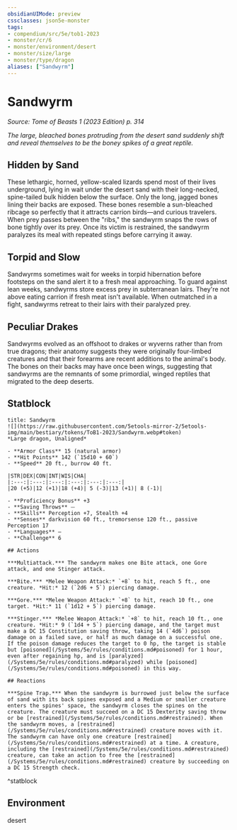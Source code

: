 ```yaml
---
obsidianUIMode: preview
cssclasses: json5e-monster
tags:
- compendium/src/5e/tob1-2023
- monster/cr/6
- monster/environment/desert
- monster/size/large
- monster/type/dragon
aliases: ["Sandwyrm"]
---
```

# Sandwyrm
*Source: Tome of Beasts 1 (2023 Edition) p. 314*  

*The large, bleached bones protruding from the desert sand suddenly shift and reveal themselves to be the boney spikes of a great reptile.*

## Hidden by Sand

These lethargic, horned, yellow-scaled lizards spend most of their lives underground, lying in wait under the desert sand with their long-necked, spine-tailed bulk hidden below the surface. Only the long, jagged bones lining their backs are exposed. These bones resemble a sun-bleached ribcage so perfectly that it attracts carrion birds—and curious travelers. When prey passes between the "ribs," the sandwyrm snaps the rows of bone tightly over its prey. Once its victim is restrained, the sandwyrm paralyzes its meal with repeated stings before carrying it away.

## Torpid and Slow

Sandwyrms sometimes wait for weeks in torpid hibernation before footsteps on the sand alert it to a fresh meal approaching. To guard against lean weeks, sandwyrms store excess prey in subterranean lairs. They're not above eating carrion if fresh meat isn't available. When outmatched in a fight, sandwyrms retreat to their lairs with their paralyzed prey.

## Peculiar Drakes

Sandwyrms evolved as an offshoot to drakes or wyverns rather than from true dragons; their anatomy suggests they were originally four-limbed creatures and that their forearms are recent additions to the animal's body. The bones on their backs may have once been wings, suggesting that sandwyrms are the remnants of some primordial, winged reptiles that migrated to the deep deserts.

## Statblock

```ad-statblock
title: Sandwyrm
![](https://raw.githubusercontent.com/5etools-mirror-2/5etools-img/main/bestiary/tokens/ToB1-2023/Sandwyrm.webp#token)
*Large dragon, Unaligned*

- **Armor Class** 15 (natural armor)
- **Hit Points** 142 (`15d10 + 60`)
- **Speed** 20 ft., burrow 40 ft.

|STR|DEX|CON|INT|WIS|CHA|
|:---:|:---:|:---:|:---:|:---:|:---:|
|20 (+5)|12 (+1)|18 (+4)| 5 (-3)|13 (+1)| 8 (-1)|

- **Proficiency Bonus** +3
- **Saving Throws** ⏤
- **Skills** Perception +7, Stealth +4
- **Senses** darkvision 60 ft., tremorsense 120 ft., passive Perception 17
- **Languages** —
- **Challenge** 6

## Actions

***Multiattack.*** The sandwyrm makes one Bite attack, one Gore attack, and one Stinger attack.

***Bite.*** *Melee Weapon Attack:* `+8` to hit, reach 5 ft., one creature. *Hit:* 12 (`2d6 + 5`) piercing damage.

***Gore.*** *Melee Weapon Attack:* `+8` to hit, reach 10 ft., one target. *Hit:* 11 (`1d12 + 5`) piercing damage.

***Stinger.*** *Melee Weapon Attack:* `+8` to hit, reach 10 ft., one creature. *Hit:* 9 (`1d4 + 5`) piercing damage, and the target must make a DC 15 Constitution saving throw, taking 14 (`4d6`) poison damage on a failed save, or half as much damage on a successful one. If the poison damage reduces the target to 0 hp, the target is stable but [poisoned](/Systems/5e/rules/conditions.md#poisoned) for 1 hour, even after regaining hp, and is [paralyzed](/Systems/5e/rules/conditions.md#paralyzed) while [poisoned](/Systems/5e/rules/conditions.md#poisoned) in this way.

## Reactions

***Spine Trap.*** When the sandwyrm is burrowed just below the surface of sand with its back spines exposed and a Medium or smaller creature enters the spines' space, the sandwyrm closes the spines on the creature. The creature must succeed on a DC 15 Dexterity saving throw or be [restrained](/Systems/5e/rules/conditions.md#restrained). When the sandwyrm moves, a [restrained](/Systems/5e/rules/conditions.md#restrained) creature moves with it. The sandwyrm can have only one creature [restrained](/Systems/5e/rules/conditions.md#restrained) at a time. A creature, including the [restrained](/Systems/5e/rules/conditions.md#restrained) creature, can take an action to free the [restrained](/Systems/5e/rules/conditions.md#restrained) creature by succeeding on a DC 15 Strength check.
```
^statblock

## Environment

desert